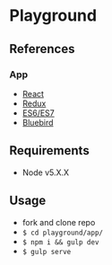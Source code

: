 # Playground

## References
### App
* [React](https://facebook.github.io/react)
* [Redux](http://redux.js.org)
* [ES6/ES7](https://github.com/lukehoban/es6features#readme)
* [Bluebird](http://bluebirdjs.com/docs/api-reference.html)

## Requirements
* Node v5.X.X

## Usage
* fork and clone repo
* `$ cd playground/app/`
* `$ npm i && gulp dev`
* `$ gulp serve`
